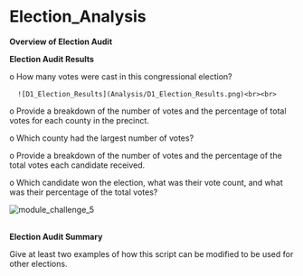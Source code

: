 # Election_Analysis


**Overview of Election Audit**


**Election Audit Results**

   o	How many votes were cast in this congressional election?
   
      ![D1_Election_Results](Analysis/D1_Election_Results.png)<br><br>
        
   o	Provide a breakdown of the number of votes and the percentage of total votes for each county in the precinct.
        
   o	Which county had the largest number of votes?
        
   o	Provide a breakdown of the number of votes and the percentage of the total votes each candidate received.
       
   o	Which candidate won the election, what was their vote count, and what was their percentage of the total votes?


![module_challenge_5](analysis/module_challenge_5.png)<br><br>


**Election Audit Summary**

Give at least two examples of how this script can be modified to be used for other elections.
